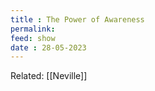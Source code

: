 ```yaml
---
title : The Power of Awareness
permalink: 
feed: show
date : 28-05-2023
---
```


Related: [[Neville]]
